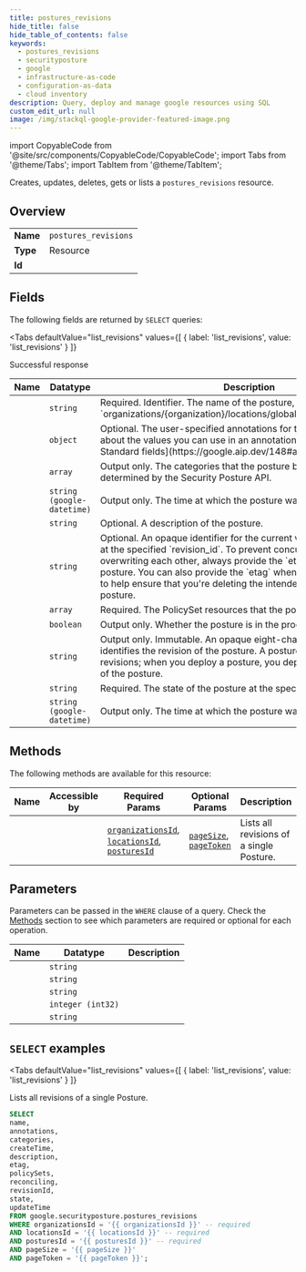 ```yaml
--- 
title: postures_revisions
hide_title: false
hide_table_of_contents: false
keywords:
  - postures_revisions
  - securityposture
  - google
  - infrastructure-as-code
  - configuration-as-data
  - cloud inventory
description: Query, deploy and manage google resources using SQL
custom_edit_url: null
image: /img/stackql-google-provider-featured-image.png
---
```


import CopyableCode from '@site/src/components/CopyableCode/CopyableCode';
import Tabs from '@theme/Tabs';
import TabItem from '@theme/TabItem';

Creates, updates, deletes, gets or lists a <code>postures_revisions</code> resource.

## Overview
<table><tbody>
<tr><td><b>Name</b></td><td><code>postures_revisions</code></td></tr>
<tr><td><b>Type</b></td><td>Resource</td></tr>
<tr><td><b>Id</b></td><td><CopyableCode code="google.securityposture.postures_revisions" /></td></tr>
</tbody></table>

## Fields

The following fields are returned by `SELECT` queries:

<Tabs
    defaultValue="list_revisions"
    values={[
        { label: 'list_revisions', value: 'list_revisions' }
    ]}
>
<TabItem value="list_revisions">

Successful response

<table>
<thead>
    <tr>
    <th>Name</th>
    <th>Datatype</th>
    <th>Description</th>
    </tr>
</thead>
<tbody>
<tr>
    <td><CopyableCode code="name" /></td>
    <td><code>string</code></td>
    <td>Required. Identifier. The name of the posture, in the format `organizations/&#123;organization&#125;/locations/global/postures/&#123;posture_id&#125;`.</td>
</tr>
<tr>
    <td><CopyableCode code="annotations" /></td>
    <td><code>object</code></td>
    <td>Optional. The user-specified annotations for the posture. For details about the values you can use in an annotation, see [AIP-148: Standard fields](https://google.aip.dev/148#annotations).</td>
</tr>
<tr>
    <td><CopyableCode code="categories" /></td>
    <td><code>array</code></td>
    <td>Output only. The categories that the posture belongs to, as determined by the Security Posture API.</td>
</tr>
<tr>
    <td><CopyableCode code="createTime" /></td>
    <td><code>string (google-datetime)</code></td>
    <td>Output only. The time at which the posture was created.</td>
</tr>
<tr>
    <td><CopyableCode code="description" /></td>
    <td><code>string</code></td>
    <td>Optional. A description of the posture.</td>
</tr>
<tr>
    <td><CopyableCode code="etag" /></td>
    <td><code>string</code></td>
    <td>Optional. An opaque identifier for the current version of the posture at the specified `revision_id`. To prevent concurrent updates from overwriting each other, always provide the `etag` when you update a posture. You can also provide the `etag` when you delete a posture, to help ensure that you're deleting the intended version of the posture.</td>
</tr>
<tr>
    <td><CopyableCode code="policySets" /></td>
    <td><code>array</code></td>
    <td>Required. The PolicySet resources that the posture includes.</td>
</tr>
<tr>
    <td><CopyableCode code="reconciling" /></td>
    <td><code>boolean</code></td>
    <td>Output only. Whether the posture is in the process of being updated.</td>
</tr>
<tr>
    <td><CopyableCode code="revisionId" /></td>
    <td><code>string</code></td>
    <td>Output only. Immutable. An opaque eight-character string that identifies the revision of the posture. A posture can have multiple revisions; when you deploy a posture, you deploy a specific revision of the posture.</td>
</tr>
<tr>
    <td><CopyableCode code="state" /></td>
    <td><code>string</code></td>
    <td>Required. The state of the posture at the specified `revision_id`.</td>
</tr>
<tr>
    <td><CopyableCode code="updateTime" /></td>
    <td><code>string (google-datetime)</code></td>
    <td>Output only. The time at which the posture was last updated.</td>
</tr>
</tbody>
</table>
</TabItem>
</Tabs>

## Methods

The following methods are available for this resource:

<table>
<thead>
    <tr>
    <th>Name</th>
    <th>Accessible by</th>
    <th>Required Params</th>
    <th>Optional Params</th>
    <th>Description</th>
    </tr>
</thead>
<tbody>
<tr>
    <td><a href="#list_revisions"><CopyableCode code="list_revisions" /></a></td>
    <td><CopyableCode code="select" /></td>
    <td><a href="#parameter-organizationsId"><code>organizationsId</code></a>, <a href="#parameter-locationsId"><code>locationsId</code></a>, <a href="#parameter-posturesId"><code>posturesId</code></a></td>
    <td><a href="#parameter-pageSize"><code>pageSize</code></a>, <a href="#parameter-pageToken"><code>pageToken</code></a></td>
    <td>Lists all revisions of a single Posture.</td>
</tr>
</tbody>
</table>

## Parameters

Parameters can be passed in the `WHERE` clause of a query. Check the [Methods](#methods) section to see which parameters are required or optional for each operation.

<table>
<thead>
    <tr>
    <th>Name</th>
    <th>Datatype</th>
    <th>Description</th>
    </tr>
</thead>
<tbody>
<tr id="parameter-locationsId">
    <td><CopyableCode code="locationsId" /></td>
    <td><code>string</code></td>
    <td></td>
</tr>
<tr id="parameter-organizationsId">
    <td><CopyableCode code="organizationsId" /></td>
    <td><code>string</code></td>
    <td></td>
</tr>
<tr id="parameter-posturesId">
    <td><CopyableCode code="posturesId" /></td>
    <td><code>string</code></td>
    <td></td>
</tr>
<tr id="parameter-pageSize">
    <td><CopyableCode code="pageSize" /></td>
    <td><code>integer (int32)</code></td>
    <td></td>
</tr>
<tr id="parameter-pageToken">
    <td><CopyableCode code="pageToken" /></td>
    <td><code>string</code></td>
    <td></td>
</tr>
</tbody>
</table>

## `SELECT` examples

<Tabs
    defaultValue="list_revisions"
    values={[
        { label: 'list_revisions', value: 'list_revisions' }
    ]}
>
<TabItem value="list_revisions">

Lists all revisions of a single Posture.

```sql
SELECT
name,
annotations,
categories,
createTime,
description,
etag,
policySets,
reconciling,
revisionId,
state,
updateTime
FROM google.securityposture.postures_revisions
WHERE organizationsId = '{{ organizationsId }}' -- required
AND locationsId = '{{ locationsId }}' -- required
AND posturesId = '{{ posturesId }}' -- required
AND pageSize = '{{ pageSize }}'
AND pageToken = '{{ pageToken }}';
```
</TabItem>
</Tabs>
